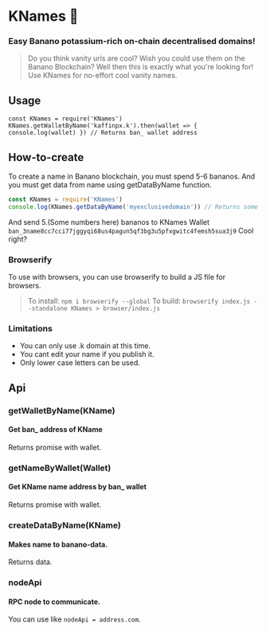 # KNames 🙈
### Easy Banano potassium-rich on-chain decentralised domains!

> Do you think vanity urls are cool? Wish you could use them on the Banano Blockchain? Well then this is exactly what you're looking for! Use KNames for no-effort cool vanity names.

## Usage
```JS
const KNames = require('KNames')
KNames.getWalletByName('kaffinpx.k').then(wallet => { console.log(wallet) }) // Returns ban_ wallet address
```

## How-to-create
To create a name in Banano blockchain, you must spend 5-6 bananos.
And you must get data from name using getDataByName function.

```js
const KNames = require('KNames')
console.log(KNames.getDataByName('myexclusivedomain')) // Returns some numbers and it will logged in console.
```
And send 5.(Some numbers here) bananos to KNames Wallet `ban_3name8cc7cci77jggyqi68us4pagun5qf3bg3u5pfxgwitc4femsh5sua3j9`
Cool right?

### Browserify
To use with browsers, you can use browserify to build a JS file for browsers.
> To install: `npm i browserify --global`
> To build: `browserify index.js --standalone KNames > browser/index.js`

### Limitations
* You can only use .k domain at this time.
* You cant edit your name if you publish it.
* Only lower case letters can be used.

## Api

### getWalletByName(KName)
#### Get ban_ address of KName
Returns promise with wallet.

### getNameByWallet(Wallet)
#### Get KName name address by ban_ wallet
Returns promise with wallet.

### createDataByName(KName)
#### Makes name to banano-data.
Returns data.

### nodeApi
#### RPC node to communicate.
You can use like `nodeApi = address.com`.
